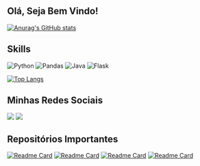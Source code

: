 ## Olá, Seja Bem Vindo!
[![Anurag's GitHub stats](https://github-readme-stats.vercel.app/api?username=antonioscript&show_icons=true&theme=tokyonight)](https://github.com/antonioscript/github-readme-stats)

## Skills
![Python](https://img.shields.io/badge/Python-FFD43B?style=for-the-badge&logo=python&logoColor=blue)
![Pandas](https://img.shields.io/badge/Pandas-2C2D72?style=for-the-badge&logo=pandas&logoColor=white)
![Java](https://img.shields.io/badge/Java-ED8B00?style=for-the-badge&logo=java&logoColor=white)
![Flask](https://img.shields.io/badge/Flask-000000?style=for-the-badge&logo=flask&logoColor=white)

[![Top Langs](https://github-readme-stats.vercel.app/api/top-langs/?username=antonioscript&layout=compact&theme=tokyonight)](https://github.com/antonioscript/github-readme-stats)

## Minhas Redes Sociais
[<img src="https://img.shields.io/badge/LinkedIn-0077B5?style=for-the-badge&logo=linkedin&logoColor=white">](https://www.linkedin.com/in/antoniorochadevs/)
[<img src="https://img.shields.io/badge/YouTube-FF0000?style=for-the-badge&logo=youtube&logoColor=white">](https://www.youtube.com/channel/UCLNSWTTuKQnQz5YgEWkAMkw)

## Repositórios Importantes
[![Readme Card](https://github-readme-stats.vercel.app/api/pin/?username=antonioscript&repo=sistema_de_cadastro_estoque&theme=tokyonight)](https://github.com/antonioscript/Sistema_de_cadastro_estoque)
[![Readme Card](https://github-readme-stats.vercel.app/api/pin/?username=antonioscript&repo=projeto_ler_email_e_baixar_anexo&theme=tokyonight)](https://github.com/antonioscript/projeto_ler_email_e_baixar_anexo)
[![Readme Card](https://github-readme-stats.vercel.app/api/pin/?username=antonioscript&repo=projeto_formatar_texto&theme=tokyonight)](https://github.com/antonioscript/projeto_formatar_texto)
[![Readme Card](https://github-readme-stats.vercel.app/api/pin/?username=antonioscript&repo=analise_de_compras_de_uma_loja&theme=tokyonight)](https://github.com/antonioscript/analise_de_compras_de_uma_loja)
